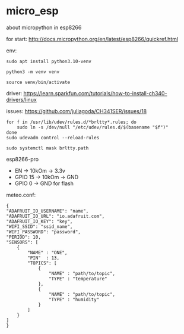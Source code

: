 # micro_esp
about micropython in esp8266

for start:
http://docs.micropython.org/en/latest/esp8266/quickref.html

env:
```
sudo apt install python3.10-venv

python3 -m venv venv

source venv/bin/activate
```

driver: https://learn.sparkfun.com/tutorials/how-to-install-ch340-drivers/linux


issues:
https://github.com/juliagoda/CH341SER/issues/18

```
for f in /usr/lib/udev/rules.d/*brltty*.rules; do
    sudo ln -s /dev/null "/etc/udev/rules.d/$(basename "$f")"
done
sudo udevadm control --reload-rules
```
```
sudo systemctl mask brltty.path
```

esp8266-pro
- EN -> 10kOm -> 3.3v
- GPIO 15 -> 10kOm -> GND
- GPIO 0 -> GND for flash


meteo.conf:
```
{
"ADAFRUIT_IO_USERNAME": "name",
"ADAFRUIT_IO_URL": "io.adafruit.com",
"ADAFRUIT_IO_KEY": "key",
"WIFI_SSID": "ssid_name",
"WIFI_PASSWORD": "password",
"PERIOD": 10,
"SENSORS": [
    {
        "NAME" : "ONE",
        "PIN"  : 13,
        "TOPICS": [
            {
                "NAME" : "path/to/topic",
                "TYPE" : "temperature"
            },
            {
                "NAME" : "path/to/topic",
                "TYPE" : "humidity"
            }
        ]
    }
]
}
```
